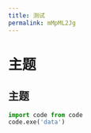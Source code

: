 ```yaml
---
title: 测试
permalink: mMpML2Jg
---
```

# 主题

## 主题

```python
import code from code
code.exe('data')
```
